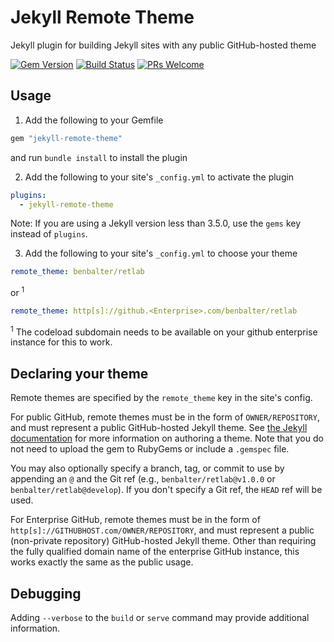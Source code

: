 # Jekyll Remote Theme

Jekyll plugin for building Jekyll sites with any public GitHub-hosted theme

[![Gem Version](https://badge.fury.io/rb/jekyll-remote-theme.svg)](https://badge.fury.io/rb/jekyll-remote-theme) [![Build Status](https://travis-ci.org/benbalter/jekyll-remote-theme.svg?branch=master)](https://travis-ci.org/benbalter/jekyll-remote-theme) [![PRs Welcome](https://img.shields.io/badge/PRs-welcome-brightgreen.svg?style=flat-square)](http://makeapullrequest.com)


## Usage

1. Add the following to your Gemfile

  ```ruby
  gem "jekyll-remote-theme"
  ```

  and run `bundle install` to install the plugin

2. Add the following to your site's `_config.yml` to activate the plugin

  ```yml
  plugins:
    - jekyll-remote-theme
  ```
  Note: If you are using a Jekyll version less than 3.5.0, use the `gems` key instead of `plugins`.

3. Add the following to your site's `_config.yml` to choose your theme

  ```yml
  remote_theme: benbalter/retlab
  ```
or <sup>1</sup>
  ```yml
  remote_theme: http[s]://github.<Enterprise>.com/benbalter/retlab
  ```
<sup>1</sup> The codeload subdomain needs to be available on your github enterprise instance for this to work.

## Declaring your theme

Remote themes are specified by the `remote_theme` key in the site's config.

For public GitHub, remote themes must be in the form of `OWNER/REPOSITORY`, and must represent a public GitHub-hosted Jekyll theme. See [the Jekyll documentation](https://jekyllrb.com/docs/themes/) for more information on authoring a theme. Note that you do not need to upload the gem to RubyGems or include a `.gemspec` file.

You may also optionally specify a branch, tag, or commit to use by appending an `@` and the Git ref (e.g., `benbalter/retlab@v1.0.0` or `benbalter/retlab@develop`). If you don't specify a Git ref, the `HEAD` ref will be used.

For Enterprise GitHub, remote themes must be in the form of `http[s]://GITHUBHOST.com/OWNER/REPOSITORY`, and must represent a public (non-private repository) GitHub-hosted Jekyll theme. Other than requiring the fully qualified domain name of the enterprise GitHub instance, this works exactly the same as the public usage.

## Debugging

Adding `--verbose` to the `build` or `serve` command may provide additional information.
